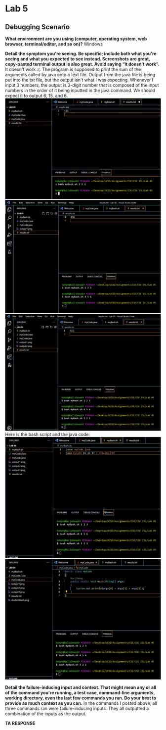# Lab 5 
## Debugging Scenario
**What environment are you using (computer, operating system, web browser, terminal/editor, and so on)?**
Windows


**Detail the symptom you're seeing. Be specific; include both what you're seeing and what you expected to see instead. Screenshots are great, copy-pasted terminal output is also great. Avoid saying “it doesn't work”.**
It doesn't work :(. The program is supposed to print the sum of the arguments called by java onto a text file. Output from the java file is being put into the txt file, but the output isn't what I was expecting. Whenever I input 3 numbers, the output is 3-digit number that is composed of the input numbers in the order of it being inputted in the java command. We should expect it to output 6, 15, and 6.
![Student Output 1](output1.png)
![Student Output 2](output2.png)
![Student Output 3](output3.png)
Here is the bash script and the java code:
![Student Bash](studentBash.png)
![Student Code](studentCode.png)

**Detail the failure-inducing input and context. That might mean any or all of the command you're running, a test case, command-line arguments, working directory, even the last few commands you ran. Do your best to provide as much context as you can.**
In the commands I posted above, all three commands ran were failure-inducing inputs. They all outputted a combination of the inputs as the output. 


**TA RESPONSE**



